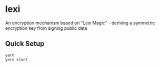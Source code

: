 # lexi

An encryption mechanism based on "Lexi Magic" - deriving a symmetric encryption key from signing public data

## Quick Setup

```shell
yarn
yarn start
```

